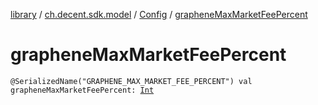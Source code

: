 [library](../../index.md) / [ch.decent.sdk.model](../index.md) / [Config](index.md) / [grapheneMaxMarketFeePercent](./graphene-max-market-fee-percent.md)

# grapheneMaxMarketFeePercent

`@SerializedName("GRAPHENE_MAX_MARKET_FEE_PERCENT") val grapheneMaxMarketFeePercent: `[`Int`](https://kotlinlang.org/api/latest/jvm/stdlib/kotlin/-int/index.html)